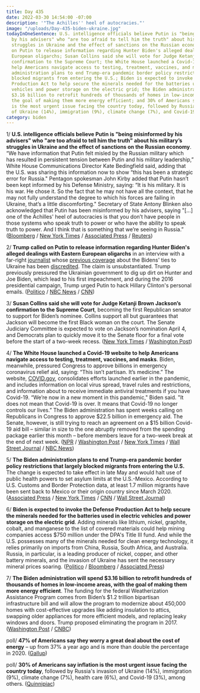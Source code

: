 ```yaml
---
title: Day 435
date: 2022-03-30 14:54:00 -07:00
description: '"The Achilles'' heel of autocracies."'
image: "/uploads/Day-435-biden-ukraine.jpg"
todayInOneSentence: U.S. intelligence officials believe Putin is "being misinformed
  by his advisers" who "are too afraid to tell him the truth" about his military’s
  struggles in Ukraine and the effect of sanctions on the Russian economy; Trump called
  on Putin to release information regarding Hunter Biden's alleged dealings with Eastern
  European oligarchs; Susan Collins said she will vote for Judge Ketanji Brown Jackson’s
  confirmation to the Supreme Court; the White House launched a Covid-19 website to
  help Americans navigate access to testing, treatment, vaccines, and masks; the Biden
  administration plans to end Trump-era pandemic border policy restrictions that largely
  blocked migrants from entering the U.S.; Biden is expected to invoke the Defense
  Production Act to help secure the minerals needed for the batteries used in electric
  vehicles and power storage on the electric grid; the Biden administration will spend
  $3.16 billion to retrofit hundreds of thousands of homes in low-income areas, with
  the goal of making them more energy efficient; and 30% of Americans say inflation
  is the most urgent issue facing the country today, followed by Russia's invasion
  of Ukraine (14%), immigration (9%), climate change (7%), and Covid-19 (3%).
category: biden
---
```


1/ **U.S. intelligence officials believe Putin is "being misinformed by his advisers" who "are too afraid to tell him the truth" about his military’s struggles in Ukraine and the effect of sanctions on the Russian economy**. “We have information that Putin felt misled by the Russian military which has resulted in persistent tension between Putin and his military leadership,” White House Communications Director Kate Bedingfield said, adding that the U.S. was sharing this information now to show “this has been a strategic error for Russia." Pentagon spokesman John Kirby added that Putin hasn’t been kept informed by his Defense Ministry, saying: “It is his military. It is his war. He chose it. So the fact that he may not have all the context, that he may not fully understand the degree to which his forces are failing in Ukraine, that’s a little discomforting." Secretary of State Antony Blinken also acknowledged that Putin has been misinformed by his advisers, saying "\[...\] one of the Achilles' heel of autocracies is that you don’t have people in those systems who speak truth to power or who have the ability to speak truth to power. And I think that is something that we’re seeing in Russia.” ([Bloomberg](https://www.bloomberg.com/news/articles/2022-03-30/putin-misinformed-by-advisers-on-ukraine-war-white-house-says?sref=MIBMEEoj) / [New York Times](https://www.nytimes.com/2022/03/30/world/europe/putin-advisers-ukraine.html) / [Associated Press](https://apnews.com/article/russia-ukraine-putin-europe-00716c99579afeff701af31b32ef7c8c) / [Reuters](https://www.reuters.com/world/putin-advisers-too-afraid-tell-him-truth-ukraine-us-official-2022-03-30/))

2/ **Trump called on Putin to release information regarding Hunter Biden's alleged dealings with Eastern European oligarchs** in an interview with a far-right [journalist](https://www.politico.com/news/2020/02/19/hill-john-solomon-failed-disclose-details-115976) whose [previous coverage](https://www.cnn.com/2021/05/07/politics/giuliani-whos-who-investigation/index.html) about the Bidens' ties to Ukraine has been [discredited](https://www.cnn.com/2020/02/19/media/the-hill-john-solomon-columns-investigation-results/index.html). The claim is unsubstantiated. Trump previously pressured the Ukrainian government to dig up dirt on Hunter and Joe Biden, which lead to his first impeachment, and during the 2016 presidential campaign, Trump urged Putin to hack Hillary Clinton's personal emails. ([Politico](https://www.politico.com/news/2022/03/29/trump-putin-hunter-biden-00021223) / [NBC News](https://www.nbcnews.com/politics/donald-trump/trump-asks-putin-release-info-hunter-biden-rcna22117) / [CNN](https://www.cnn.com/2022/03/29/politics/trump-putin-hunter-biden/index.html))

3/ **Susan Collins said she will vote for Judge Ketanji Brown Jackson’s confirmation to the Supreme Court**, becoming the first Republican senator to support for Biden’s nominee. Collins support all but guarantees that Jackson will become the first Black woman on the court. The Senate Judiciary Committee is expected to vote on Jackson’s nomination April 4, and Democrats plan to quickly move it to the Senate floor for a final vote before the start of a two-week recess. ([New York Times](https://www.nytimes.com/2022/03/30/us/politics/ketanji-brown-jackson-susan-collins.html) / [Washington Post](https://www.washingtonpost.com/politics/2022/03/30/susan-collins-ketanji-brown-jackson-vote/))

4/ **The White House launched a Covid-19 website to help Americans navigate access to testing, treatment, vaccines, and masks**. Biden, meanwhile, pressured Congress to approve billions in emergency coronavirus relief aid, saying: “This isn’t partisan. It’s medicine.” The website, [COVID.gov](https://www.covid.gov/), consolidates efforts launched earlier in the pandemic, and includes information on local virus spread, travel rules and restrictions, and information about to receive immediate antiviral treatments if you have Covid-19. “We’re now in a new moment in this pandemic," Biden said. "It does not mean that Covid-19 is over. It means that Covid-19 no longer controls our lives.” The Biden administration has spent weeks calling on Republicans in Congress to approve $22.5 billion in emergency aid. The Senate, however, is still trying to reach an agreement on a $15 billion Covid-19 aid bill – similar in size to the one abruptly removed from the spending package earlier this month – before members leave for a two-week break at the end of next week. ([NPR](https://www.npr.org/2022/03/30/1089608854/covid-gov-new-website-offers-a-single-stop-for-covid-info-tests-and-treatment) / [Washington Post](https://www.washingtonpost.com/health/2022/03/30/biden-covidgov-vaccines-treatments/) / [New York Times](https://www.nytimes.com/live/2022/03/30/world/covid-19-mandates-cases-vaccine/biden-will-ask-congress-to-pass-key-covid-aid-warning-that-us-progress-is-at-stake) / [Wall Street Journal](https://www.wsj.com/articles/biden-administration-to-launch-website-aimed-at-adapting-to-covid-19-risks-11648630800) / [NBC News](https://www.nbcnews.com/politics/congress/senate-scrambles-reach-funding-deal-covid-vaccines-testing-treatment-rcna22202))

5/ **The Biden administration plans to end Trump-era pandemic border policy restrictions that largely blocked migrants from entering the U.S.** The change is expected to take effect in late May and would halt use of public health powers to set asylum limits at the U.S.-Mexico. According to U.S. Customs and Border Protection data, at least 1.7 million migrants have been sent back to Mexico or their origin country since March 2020. ([Associated Press](https://apnews.com/article/immigration-covid-health-mexico-united-states-e9c70f098e0ec0ed7d2403f7cce4a30f) / [New York Times](https://www.nytimes.com/live/2022/03/30/world/covid-19-mandates-cases-vaccine/the-biden-administration-plans-to-stop-turning-away-immigrants-under-a-public-health-rule-in-may) / [CNN](https://www.cnn.com/2022/03/30/politics/immigration-title-42/index.html) / [Wall Street Journal](https://www.wsj.com/articles/biden-administration-to-lift-title-42-border-policy-officials-say-11648664142?mod=hp_lead_pos3))

6/ **Biden is expected to invoke the Defense Production Act to help secure the minerals needed for the batteries used in electric vehicles and power storage on the electric grid**. Adding minerals like lithium, nickel, graphite, cobalt, and manganese to the list of covered materials could help mining companies access $750 million under the DPA's Title III fund. And while the U.S. possesses many of the minerals needed for clean energy technology, it relies primarily on imports from China, Russia, South Africa, and Australia. Russia, in particular, is a leading producer of nickel, copper, and other battery minerals, and the invasion of Ukraine has sent the necessary mineral prices soaring. ([Politico](https://www.politico.com/news/2022/03/30/biden-expected-to-use-wartime-powers-for-minerals-needed-in-clean-energy-push-00021693) / [Bloomberg](https://www.bloomberg.com/news/articles/2022-03-30/biden-poised-to-invoke-cold-war-powers-to-boost-battery-metals?sref=MIBMEEoj) / [Associated Press](https://apnews.com/article/russia-ukraine-putin-biden-technology-business-44ae61d299389fab38f47bd86a6281de))

7/ **The Biden administration will spend $3.16 billion to retrofit hundreds of thousands of homes in low-income areas, with the goal of making them more energy efficient**. The funding for the federal Weatherization Assistance Program comes from Biden’s $1.2 trillion bipartisan infrastructure bill and will allow the program to modernize about 450,000 homes with cost-effective upgrades like adding insulation to attics, swapping older appliances for more efficient models, and replacing leaky windows and doors. Trump proposed eliminating the program in 2017. ([Washington Post](https://www.washingtonpost.com/climate-solutions/2022/03/30/biden-energy-efficiency-homes-climate/) / [CNBC](https://www.cnbc.com/2022/03/30/biden-announces-new-funding-to-make-homes-more-energy-efficient.html))

poll/ **47% of Americans say they worry a great deal about the cost of energy** – up from 37% a year ago and is more than double the percentage in 2020. ([Gallup](https://news.gallup.com/poll/391319/americans-energy-worries-surge.aspx))

poll/ **30% of Americans say inflation is the most urgent issue facing the country today**, followed by Russia's invasion of Ukraine (14%), immigration (9%), climate change (7%), health care (6%), and Covid-19 (3%), among others. ([Quinnipiac](https://poll.qu.edu/poll-release?releaseid=3841))